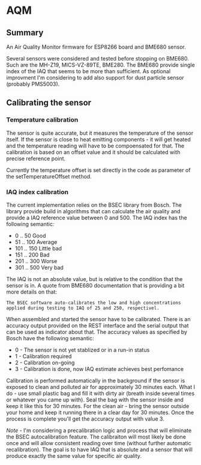 # AQM
## Summary

An Air Quality Monitor firmware for ESP8266 board and BME680 sensor.

Several sensors were considered and tested before stopping on BME680. Such are the MH-Z19, MICS-VZ-89TE, BME280. The BME680 provide single index of the IAQ that seems to be more than sufficient. As optional improvment I'm considering to add also support for dust particle sensor (probably PMS5003).


## Calibrating the sensor

### Temperature calibration

The sensor is quite accurate, but it measures the temperature of the sensor itself. If the sensor is close to heat emitting components - it will get heated and the temperature reading will have to be compoensated for that. The calibration is based on an offset value and it should be calculated with precise reference point.

Currently the temperature offset is set directly in the code as parameter of the setTemperatureOffset method.

### IAQ index calibration

The current implementation relies on the BSEC library from Bosch. The library provide build in algorithms that can calculate the air quality and provide a IAQ reference value between 0 and 500. The IAQ index has the following semantic:
* 0 .. 50 Good
* 51 .. 100 Average
* 101 .. 150 Little bad
* 151 .. 200 Bad
* 201 .. 300 Worse
* 301 .. 500 Very bad

The IAQ is not an absolute value, but is relative to the condition that the sensor is in. A quote from BME680 documentation that is providing a bit more details on that:

```
The BSEC software auto-calibrates the low and high concentrations applied during testing to IAQ of 25 and 250, respectivel.
```

When assembled and started the sensor have to be calibrated. There is an accuracy output provided on the REST interface and the serial output that can be used as indicator about that. The accuracy values as specified by Bosch have the following semantic:
* 0 - The sensor is not yet stablized or in a run-in status
* 1 - Calibration required
* 2 - Calibration on-going
* 3 - Calibration is done, now IAQ estimate achieves best perfomance

Calibration is performed automatically in the background if the sensor is exposed to clean and polluted air for approximately 30 minutes each. What I do - use small plastic bag and fill it with dirty air (breath inside several times or whatever you came up with). Seal the bag with the sensor inside and keep it like this for 30 minutes. For the clean air - bring the sensor outside your home and keep it running there in a clear day for 30 minutes. Once the process is complete you'll get the accuracy output with value 3.

*Note* - I'm considering a precalibration logic and process that will eliminate the BSEC autocalibration feature. The calibraiton will most likely be done once and will allow consistent reading over time (without further automatic recalibration). The goal is to have IAQ that is absolute and a sensor that will produce exactly the same value for specific air quality.